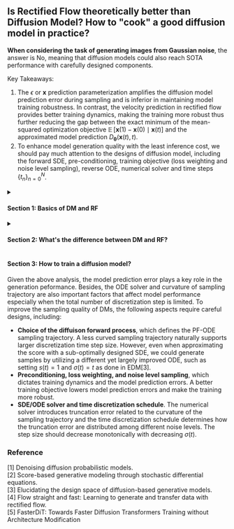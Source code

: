 ## Is Rectified Flow theoretically better than Diffusion Model? How to "cook" a good diffusion model in practice?

**When considering the task of generating images from Gaussian noise**, the answer is No, meaning that diffusion models could also reach SOTA performance with carefully designed components.

Key Takeaways:
1. The $\epsilon$ or $\bm{x}$ prediction parameterization amplifies the diffusion model prediction error during sampling and is inferior in maintaining model training robustness. In contrast, the velocity prediction in rectified flow provides better training dynamics, making the training more robust thus further reducing the gap between the exact minimum of the mean-squared optimization objective $\mathop{\mathbb{E}}[\bm{x}(1) - \bm{x}(0)\mid\bm{x}(t)]$ and the approximated model prediction $D_{\bm{\theta}}(\bm{x}(t),t)$.
2. To enhance model generation quality with the least inference cost, we should pay much attention to the designs of diffusion model, including the forward SDE, pre-conditioning, training objective (loss weighting and noise level sampling), reverse ODE, numerical solver and time steps $\{t_n\}_{n=0}^N$.

<!-- #### Background
With the development of diffusion models and rectified flow, there are discussions  -->

<!-- <details>
  <summary><h3>Section 1:  What's the connection between Rectified Flow and Diffusion Model?</h3></summary> -->

<details>
    <summary> <h4>Section 1: Basics of DM and RF </h4></summary>

Let's first revisit the mathmatical details of diffusion model and rectified flow. If you are familiar with them, feel free to jump to Section 2. Otherwise, you could also refer to the other blogs that introduces [rectified flow]() and [diffusion models]() in detail.

**Diffusion Model** 

A diffusion model[1,2] is mathematically defined by the forward SDE, which can be written as:

$$
    d\bm{x}=f(\bm{x},t)dt + g(t)d\bm{w},
$$
where $f(\cdot,t): R^{d}\rightarrow R^{d}$ is a vector-valued function known as the **drift** coefficient of $\bm{x}(t)$, $g(t): R\rightarrow R$ is a scalar function known as the **diffusion** coefficient of  $\bm{x}(t)$, and $\bm{w}$ is the standard Wiener process. 
When sampling along the forward process, we could generate a series of samples $\{\bm{x}(t)\}_{t=0}^{T}$ indexed by a continous time variable $t\in[0, T]$, such that $\bm{x}(0) \sim p_0$ and $\bm{x}(T) \sim p_T$. $p_0$ is the target data distribution for which we have i.i.d samples for training our model, while $p_T$ is commonly chosen as a Gaussian distribution $\mathcal{N}(0, \sigma(T)^2\mathbf{I})$.

Given the forward SDE, we have the corresponding reverse SDE that starts from $p_T$ to $p_0$.

$$
     d\bm{x}=(f(\bm{x},t)-g(t)^2\nabla_x\log p_t(\bm{x}))dt + g(t)d\bar{\bm{w}}.
$$
Here, $\bar{\bm{w}}$ is the standard Wiener process when time flow backwards from $T$ to $0$. $dt$ is an infinitesimal negative timestep. $p_t(\bm{x})$ denotes the probability distribution of sample $\bm{x}(t)$ at time step $t$. As a result, given the score function at time step $t$, we can sample along the reverse process and simulate to generate data from $p_0$.

The score function can be approximated by the following score matching objective:

$$
\theta^* = \argmin_\theta  \mathop{\mathbb{E}}_{t} \bigl\{ \lambda(t)\mathop{\mathbb{E}}_{\bm{x}(0)}\mathop{\mathbb{E}}_{\bm{x}(t)\mid\bm{x}(0)} \big[ || s_{\bm{\theta}}(\bm{x}(t), t) - \nabla_{\bm{x}(t)}\log p_t(\bm{x}(t)\mid\bm{x}(0)) ||^2_2 \bigr] \bigr\}, 
\tag{1}
$$

where $\lambda(t)$ is a weighting funciton, $t$ is uniformly sampled over $[0,T]$, $\bm{x}(0)\sim p_0(\bm{x})$, $\bm{x}(t) \sim p_{0t}(\bm{x}(t)\mid\bm{x}(0))$, which denotes the transition kernel from $0$ to $t$. It has the general form:

$$
p_{0t}(\bm{x}(t)\mid\bm{x}(0)) = \mathcal{N}(\bm{x}(t);s(t)\bm{x}(0), s(t)^2\sigma(t)^2\mathbf{I}),
$$
where 

$$
    s(t) = \exp(\displaystyle\int_0^t{f(\xi)d\xi}), \sigma(t) = \sqrt{\int_0^t{\frac{g(\xi)^2}{s(\xi)^2}}d\xi},
$$
where we assume a linear structured drift coefficient: $f(\bm{x}, t) = f(t)\bm{x}$.
<!-- The training objective ensures that the optimal solution $\bm{s_\theta^*}(\bm{x}(t), t)$ equals $\nabla_x\log p_t(\bm{x})$ for almost all $\bm{x}$ and $t$. -->

Given the definition of the transition kernel, the score of the conditional distribution can be decomposed as: 

$$
    \nabla_{\bm{x}(t)}\log p_t(\bm{x}(t)\mid\bm{x}(0)) = \frac{\bm{x}(t)-s(t)\bm{x}(0)}{s(t)^2\sigma(t)^2}.
$$
In practice, we typically parameterize the score model $s_{\bm{\theta}}(\bm{x}(t), t)$ as $\epsilon$\-prediction or $x$\-prediction. Namely:
$s_{\bm{\theta}}(\bm{x}(t), t) = -\frac{D_{\bm{\theta}}(\bm{x}(t),t)}{s(t)\sigma(t)}$ or $s_{\bm{\theta}}(\bm{x}(t), t) = -\frac{\bm{x}(t)-s(t)D_{\bm{\theta}}(\bm{x}(t),t)}{s(t)^2\sigma(t)^2}$.


For brevity, we consider the diffusion model defined in EDM, where $f(\bm{x}, t)=0$ and $g(t)=\sqrt{2t}$, $t\in[T_{min}, T_{max}]$, $T_{min}=0.002$ and $T_{max}=80$. As a result, we have $s(t)=1$ and $\sigma(t)=t$. The $\epsilon$\-prediction and $x$\-prediction parameterization can be written as: $s_{\bm{\theta}}(\bm{x}(t), t) = -\frac{D_{\bm{\theta}}(\bm{x}(t),t)}{t}$ and $s_{\bm{\theta}}(\bm{x}(t), t) = -\frac{\bm{x}(t)-D_{\bm{\theta}}(\bm{x}(t),t)}{t^2}$ respectively.


**Rectified FLow**

Rather than starting from SDE training to ODE sampling as in diffusion models, the rectified flow[4] proposes approximating a forward ODE with a velocity model $v_{\bm{\theta}}$. The forward ODE is defined as

$$
    \frac{d\bm{x}(t)}{dt} = \bm{x}(1) - \bm{x}(0),
$$
where $t\in[0,1]$, $\bm{x}(1)\sim\mathcal{N}(0,\mathbf{I})$, $\bm{x}(0)\sim p_0$. The above ODE moves sample $\bm{x}(0)$ from $p_0$ to $\bm{x}(1)$ in $\mathcal{N}(0,\mathbf{I})$. To transport backwards from $\mathcal{N}(0,\mathbf{I})$ to $p_0$, it proposes to approximate an ODE that yields the same marginal distribution of $\bm{x}(t)$ as the above equation. The training objective is

$$
    \argmin_{\theta}\int_0^1\lambda(t)\mathop{\mathbb{E}}\bigl[||(\bm{x}(1)-\bm{x}(0)) - v_{\bm{\theta}}(\bm{x}(t), t)  ||^2_2\bigr]dt, \quad\text{with}\quad\bm{x}(t) = t\bm{x}(1) - (1-t)\bm{x}(0). \tag{2}
$$


</details>

<details>
    <summary> <h4> Section 2: What's the difference between DM and RF? </h4></summary>

When parameterizing the score model with the $\bm{\epsilon}$\- or $x$\-prediction, the model $D_\theta$ is dictated to predict the noise $\bm{\epsilon}$ or $\bm{x}(0)$ at time step $t$. Considering that these two parameterizations only result in different optimization weight coefficient, without loss of generality, let's focus on analyzing the weakness of the $\bm{\epsilon}$\-prediction formulation. With the $\bm{\epsilon}$\-prediction model parameterization, the signal is reconstructed via $\hat{\bm{x}}(0)=\bm{x}(t) - t\cdot D_{\bm{\theta}}(\bm{x}(t),t)$. This leads to the model prediction eror being magnified by a factor of $t$, which introduces excessive error during early sampling process and results in poor sample generation quality in particular when the total number of discretization step is small.

In contrast, RFs train $D_{\bm{\theta}}(\bm{x}(t), t)$, $t\in[0,1]$, to predict the velocity $\bm{x}(1)-\bm{x}(0)$. During sampling, we traverse backwards in time step-by-step via:

$$
    \bm{x}(t_{n-1}) = \bm{x}(t_n) - t\cdot D_{\bm{\theta}}(\bm{x}(t_n), t_n),\quad\text{with}\ n\in[0,N]
$$

Although the model prediction is also multiplied by a coefficient $t$, the prediction error remains constrained. This is because $t$ ranges in $[0,1]$ in RFs. In addition, the RFs' training velocity objective also provides a practically better training dynamics by making the training more robust, reducing unexpected prediction error made by $D_{\bm{\theta}}$. To demonstrate this, we decompose the training objective in Equation 2 at time $t$ into a irreducible constant error and approximation error:

$$
   \mathop{\mathbb{E}}\bigl[\underbrace{||(\bm{x}(1) - \bm{x}(0)) - \mathop{\mathbb{E}}[\bm{x}(1) - \bm{x}(0) \mid \bm{x}(t)] ||^2_2}_{\text{irreducible constant error}} + \underbrace{||v_{\bm{\theta}}(\bm{x}(t), t) - \mathop{\mathbb{E}}[\bm{x}(1) - \bm{x}(0) \mid \bm{x}(t)]||^2_2}_{\text{approximation error}} \bigr].
$$
The irreducible constant error is the lower bound of the optimization objective at time $t$ while the approximation error determines how good the model performs. An optimal training dynamics largely benefits model convergence and pushes the approximation error to lower values. The analysis on the decomposed training objective is also applicable to diffusion models, where the optimal solution for Equation 1 is $\mathop{\mathbb{E}}[\bm{x}(0) \mid\bm{x}(t)]$. We refer readers to Figure 5 in FasterDiT[5] for more empirical evidence on this.

For diffusion model, to mitigate model prediction error during training and bring it under control during sampling, it's more reasonable to predict the expected signal $\hat{\bm{x}}(0)$ directly at large $t$.
As a result, EDM proposes to predict a mixture of noise and clean image at different $t$.
Specifically, it parameterizes the score model $s_\theta$ as:

$$
s_{\bm{\theta}}(\bm{x}(t), t) = -\frac{\bm{x}(t)-[c_{out}(t)*D_{\bm{\theta}}(\bm{x}(t),t) + c_{skip}\bm{x}(t)]}{t^2},
$$
where $c_{out}(t)$ and $c_{skip}(t)$ is the scalar function. The training objective becomes:

$$
    \argmin_\theta \mathop{\mathbb{E}}\bigl[c_{out}(t)^2\cdot ||D_{\bm{\theta}}(\bm{x}(t),t) - \frac{1}{c_{out}}(\bm{x}_0 - c_{skip}\bm{x}(t) ) ||^{2}_{2} \bigr]
$$

As demonstrated in Figure 1, for $c_{out}(t)$ and $c_{skip}(t)$ are chosen such that the variance of effective target equals to 1: $Var[\frac{1}{c_{out}}(\bm{x}_0 - c_{skip}\bm{x}(t)]=1$. Besides, when $t=T_{max}$, $c_{skip}(t)=0$, $D_{\bm{\theta}}$ predicts signal $\bm{x}(0)$; when $t=T_{min}$, $c_{out}(t)=0$, $D_{\bm{\theta}}$ predicts $\bm{\epsilon}$. The above design ensures the model prediction error is amplified as little as possible across all time steps. By adopting the parameterization and preconditioning, the training is more stable and robust, as evidenced by the experiments (Table 2) in EDM[3].

<img src="../static/rfvsdm/cskip_cout.png" width=400 style="display:block; margin:auto"> 

</details>


#### Section 3: How to train a diffusion model?

Given the above analysis, the model prediction error plays a key role in the generation peformance. Besides, the ODE solver and curvature of sampling trajectory are also important factors that affect model performance especially when the total number of discretization step is limited. To improve the sampling quality of DMs, the following aspects require careful designs, including:

- **Choice of the diffuison forward process**, which defines the PF-ODE sampling trajectory. A less curved sampling trajectory naturally supports larger discretization time step size. However, even when approximating the score with a sub-optimally designed SDE, we could generate samples by utilizing a different yet largely improved ODE, such as setting $s(t)=1$ and $\sigma(t)=t$ as done in EDM[3].
- **Preconditioning, loss weighting, and noise level sampling**, which dictates training dynamics and the model prediction errors. A better training objective lowers model prediction errors and make the training more robust.
- **SDE/ODE solver and time discretization schedule**. The numerical solver introduces truncation error related to the curvature of the sampling trajectory and the time discretization schedule determines how the truncation error are distributed among different noise levels. The step size should decrease monotonically with decreasing $\sigma(t)$.


### Reference
[1] Denoising diffusion probabilistic models.  
[2] Score-based generative modeling through stochastic differential equations.  
[3] Elucidating the design space of diffusion-based generative models.  
[4] Flow straight and fast: Learning to generate and transfer data with rectified flow.   
[5] FasterDiT: Towards Faster Diffusion Transformers Training without Architecture Modification  

<!-- </details> -->

<!-- </details> -->


<!-- <details>
  <summary><h3>Section2: Connections between Loss weighting and time sampling schedule</h3></summary>

<details> -->